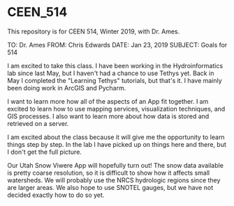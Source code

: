 # CEEN_514
This repository is for CEEN 514, Winter 2019, with Dr. Ames.

TO: Dr. Ames
FROM: Chris Edwards
DATE: Jan 23, 2019
SUBJECT: Goals for 514

I am excited to take this class. I have been working in the Hydroinformatics lab since last May, 
but I haven't had a chance to use Tethys yet. Back in May I completed the "Learning Tethys" 
tutorials, but that's it. I have mainly been doing work in ArcGIS and Pycharm.

I want to learn more how all of the aspects of an App fit together. I am excited to learn how to 
use mapping services, visualization techniques, and GIS processes. I also want to learn more
about how data is stored and retrieved on a server.

I am excited about the class because it will give me the opportunity to learn things step by
step. In the lab I have picked up on things here and there, but I don't get the full picture.

Our Utah Snow Viwere App will hopefully turn out! The snow data available is pretty coarse
resolution, so it is difficult to show how it affects small watersheds. We will probably use
the NRCS hydrologic regions since they are larger areas. We also hope to use SNOTEL gauges, 
but we have not decided exactly how to do so yet.